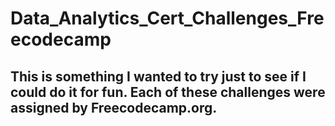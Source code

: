 # Data_Analytics_Cert_Challenges_Freecodecamp

## This is something I wanted to try just to see if I could do it for fun. Each of these challenges were assigned by Freecodecamp.org.
